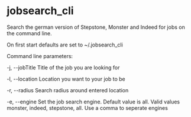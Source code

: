 # jobsearch_cli
Search the german version of Stepstone, Monster and Indeed for jobs on the command line.

On first start defaults are set to ~/.jobsearch_cli

Command line parameters:

-j, --jobTitle    Title of the job you are looking for

-l, --location    Location you want to your job to be

-r, --radius      Search radius around entered location

-e, --engine      Set the job search engine. Default value is all. 
    Valid values monster, indeed, stepstone, all. Use a comma to   seperate engines

